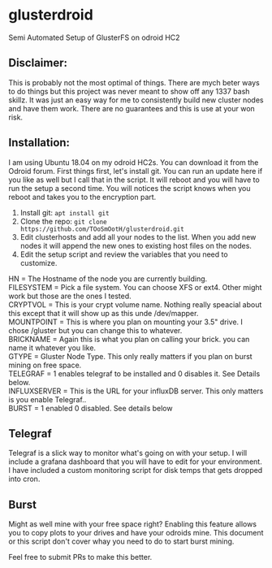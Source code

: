 # glusterdroid
Semi Automated Setup of GlusterFS on odroid HC2

## Disclaimer:

This is probably not the most optimal of things. There are mych beter ways to
do things but this project was never meant to show off any 1337 bash skillz. It was just
an easy way for me to consistently build new cluster nodes and have them work. There
are no guarantees and this is use at your won risk.

## Installation:

I am using Ubuntu 18.04 on my odroid HC2s. You can download it from the Odroid forum.
First things first, let's install git. You can run an update here if you like as well but I call that in the script.
It will reboot and you will have to run the setup a second time. You will notices the script knows
when you reboot and takes you to the encryption part.

1. Install git:
`apt install git`
2. Clone the repo:
`git clone https://github.com/TOoSmOotH/glusterdroid.git`
3. Edit clusterhosts and add all your nodes to the list. When you add new nodes it will append the new ones to existing host files on the nodes.
4. Edit the setup script and review the variables that you need to customize.

HN = The Hostname of the node you are currently building.  
FILESYSTEM = Pick a file system. You can choose XFS or ext4. Other might work but those are the ones I tested.  
CRYPTVOL = This is your crypt volume name. Nothing really speacial about this except that it will show up as this unde /dev/mapper.  
MOUNTPOINT = This is where you plan on mounting your 3.5" drive. I chose /gluster but you can change this to whatever.  
BRICKNAME = Again this is what you plan on calling your brick. you can name it whatever you like.  
GTYPE = Gluster Node Type. This only really matters if you plan on burst mining on free space.  
TELEGRAF = 1 enables telegraf to be installed and 0 disables it. See Details below.  
INFLUXSERVER = This is the URL for your influxDB server. This only matters is you enable Telegraf..  
BURST = 1 enabled 0 disabled. See details below  

## Telegraf
Telegraf is a slick way to monitor what's going on with your setup. I will include a grafana dashboard that you will have to edit for your environment. I have included a custom monitoring script for disk temps that gets dropped into cron.

## Burst
Might as well mine with your free space right? Enabling this feature allows you to copy plots to your drives and have your odroids mine. This document or this script don't cover whay you need to do to start burst mining.


Feel free to submit PRs to make this better.
